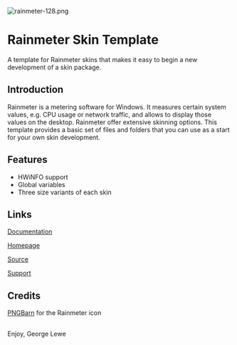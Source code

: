 ![rainmeter-128.png](https://github.com/glewe/grayhound/blob/master/%40Resources/Images/rainmeter-128.png)
<h1>Rainmeter Skin Template</h1>
<p>A template for Rainmeter skins that makes it easy to begin a new development of a skin package.</p>

## Introduction
Rainmeter is a metering software for Windows. It measures certain system values, e.g. CPU usage or network traffic, and allows to display those values on the desktop. Rainmeter offer extensive skinning options. This template provides a basic set of files and folders that you can use as a start for your own skin development.

## Features
 - HWiNFO support
 - Global variables
 - Three size variants of each skin

## Links
[Documentation](https://support.lewe.com/doc/rainmeter-skin-template/)

[Homepage](https://www.lewe.com/)

[Source](https://github.com/glewe/rmskintemplate/)

[Support](https://support.lewe.com/)

## Credits
[PNGBarn](https://www.pngbarn.com/png-image-phdsw) for the Rainmeter icon

## 
Enjoy,
George Lewe